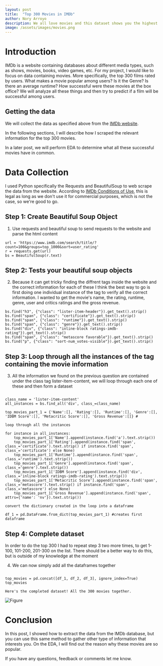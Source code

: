 ```yaml
---
layout: post
title:  "Top 300 Movies in IMDb"
author: Nory Arroyo
description: We all love movies and this dataset shows you the highest rated movies by users in IMDb. 
image: /assets/images/movies.png
---
```


# Introduction

IMDb is a website containing databases about different media types, such as shows, movies, books, video games, etc. For my project, I would like to focus on data containing movies. More specifically, the top 300 films rated by users. What makes a movie popular among users? Is it the Genre? Is there an average runtime? How successful were these movies at the box office? We will analyze all these things and then try to predict if a film will be successful among users. 


## Getting the data 

We will collect the data as specified above from the [IMDb website](https://www.imdb.com/search/title/?groups=top_1000&sort=user_rating,desc&count=100&ref_=adv_prv).

In the following sections, I will describe how I scraped the relevant information for the top 300 movies. 

In a later post, we will perform EDA to determine what all these successful movies have in common. 



# Data Collection 

I used Python specifically the Requests and BeautifulSoup to web scrape the data from the website. According to [IMDb Conditions of Use](https://www.imdb.com/conditions), this is legal as long as we don't use it for commercial purposes, which is not the case, so we're good to go. 


## Step 1: Create Beautiful Soup Object 

1. Use requests and beautiful soup to send requests to the website and parse the html content

```
url = 'https://www.imdb.com/search/title/?count=100&groups=top_1000&sort=user_rating'
r = requests.get(url) 
bs = BeautifulSoup(r.text) 

```
## Step 2: Tests your beautiful soup objects

2. Because it can get tricky finding the diffrent tags inside the website and the correct information for each of these I think the best way to go is first doing one individual instance of the tag to verify all the correct information. I wanted to get the movie's name, the rating, runtime, genre, user and critics ratings and the gross revenue. 

```
bs.find("h3", {"class": "lister-item-header"}).get_text().strip() 
bs.find("span", {"class": "certificate"}).get_text().strip()
bs.find("span", {"class": "runtime"}).get_text().strip()
bs.find("span", {"class": "genre"}).get_text().strip()
bs.find("div", {"class": "inline-block ratings-imdb-rating"}).get_text().strip() 
bs.find("span", {"class": "metascore favorable"}).get_text().strip() 
bs.find("p", {"class": "sort-num_votes-visible"}).get_text().strip() 

```

## Step 3: Loop through all the instances of the tag containing the movie information


3. All the information we found on the previous question are contained under the class tag lister-item-content, we will loop through each one of these and then form a dataset 

```

class_name = 'lister-item-content' 
all_instances = bs.find_all('div', class_=class_name)

top_movies_part_1 = {'Name':[], 'Rating':[], 'Runtime':[], 'Genre':[], 'IDBM Score':[], 'Metacritic Score':[], 'Gross Revenue':[]} #

loop through all the instances 

for instance in all_instances: 
    top_movies_part_1['Name'].append(instance.find('a').text.strip())
    top_movies_part_1['Rating'].append(instance.find('span', class_='certificate').text.strip() if instance.find('span', class_='certificate') else None)
    top_movies_part_1['Runtime'].append(instance.find('span', class_='runtime').text.strip())
    top_movies_part_1['Genre'].append(instance.find('span', class_='genre').text.strip())
    top_movies_part_1['IDBM Score'].append(instance.find('div', class_='inline-block ratings-imdb-rating').text.strip())
    top_movies_part_1['Metacritic Score'].append(instance.find('span', class_='metascore').text.strip() if instance.find('span', class_='metascore') else None)
    top_movies_part_1['Gross Revenue'].append(instance.find('span', attrs={'name': 'nv'}).text.strip())

convert the dictionary created in the loop into a dataframe 

df_1 = pd.DataFrame.from_dict(top_movies_part_1) #creates first dataframe

```

## Step 4: Complete dataset 

In order to do the top 300 I had to repeat step 3 two more times, to get 1-100, 101-200, 201-300 on the list. There should be a better way to do this, but is outside of my knowledge at the moment 

4. We can now simply add all the dataframes together 

```

top_movies = pd.concat([df_1, df_2, df_3], ignore_index=True)
top_movies

Here's the completed dataset! All the 300 movies together. 
```

![Figure](https://raw.githubusercontent.com/esnt/my386blog/main/assets/images/df_complete.png)


# Conclusion 

In this post, I showed how to extract the data from the IMDb database, but you can use this same method to gather other type of information that interests you. On the EDA, I will find out the reason why these movies are so popular. 

If you have any questions, feedback or comments let me know. 

